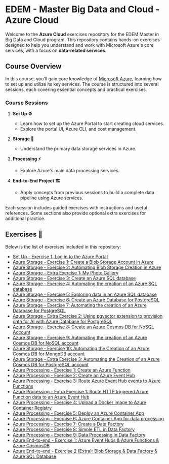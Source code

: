 # EDEM - Master Big Data and Cloud - Azure Cloud

Welcome to the **Azure Cloud** exercises repository for the EDEM Master in Big Data and Cloud program. This repository contains hands-on exercises designed to help you understand and work with Microsoft Azure's core services, with a focus on **data-related services**.

## Course Overview

In this course, you'll gain core knowledge of [Microsoft Azure](https://azure.microsoft.com/en-us/?msockid=031b26ad269166ac0a58327e2796675a), learning how to set up and utilize its key services. The course is structured into several sessions, each covering essential concepts and practical exercises.

### Course Sessions

1. **Set Up ⚙️**  
   - Learn how to set up the Azure Portal to start creating cloud services.
   - Explore the portal UI, Azure CLI, and cost management.

2. **Storage 💾**  
   - Understand the primary data storage services in Azure.

3. **Processing ⚡**  
   - Explore Azure's main data processing services.

4. **End-to-End Project 🏗️**  
   - Apply concepts from previous sessions to build a complete data pipeline using Azure services.

Each session includes guided exercises with instructions and useful references. Some sections also provide optional extra exercises for additional practice.

## Exercises 📝

Below is the list of exercises included in this repository:

- [Set Up - Exercise 1: Log in to the Azure Portal](./0-Setup/readme.md)
- [Azure Storage - Exercise 1: Create a Blob Storage Account in Azure](./1-Storage/Exercise01)
- [Azure Storage - Exercise 2: Automating Blob Storage Creation in Azure](./1-Storage/Exercise02)
- [Azure Storage - Extra Exercise 1: My Photo Gallery](./1-Storage/Extra01)
- [Azure Storage - Exercise 3: Create an Azure SQL database](./1-Storage/Exercise03)
- [Azure Storage - Exercise 4: Automating the creation of an Azure SQL database](./1-Storage/Exercise04)
- [Azure Storage - Exercise 5: Exploring data in an Azure SQL database](./1-Storage/Exercise05)
- [Azure Storage - Exercise 6: Create an Azure Database for PostgreSQL](./1-Storage/Exercise06)
- [Azure Storage - Exercise 7: Automating the creation of an Azure Database for PostgreSQL](./1-Storage/Exercise07)
- [Azure Storage - Extra Exercise 2: Using pgvector extension to provision data for AI with Azure Database for PostgreSQL](./1-Storage/Extra02)
- [Azure Storage - Exercise 8: Create an Azure Cosmos DB for NoSQL Account](./1-Storage/Exercise08)
- [Azure Storage - Exercise 9: Automating the creation of an Azure Cosmos DB for NoSQL account](./1-Storage/Exercise09)
- [Azure Storage - Exercise 10: Automating the Creation of an Azure Cosmos DB for MongoDB account](./1-Storage/Exercise10)
- [Azure Storage - Extra Exercise 3: Automating the Creation of an Azure Cosmos DB for PostgreSQL account](./1-Storage/Extra03)
- [Azure Processing - Exercise 1: Create an Azure Function](./2-Processing/Exercise01/)
- [Azure Processing - Exercise 2: Create an Azure Event Hub](./2-Processing/Exercise02/)
- [Azure Processing - Exercise 3: Route Azure Event Hub events to Azure Functions](./2-Processing/Exercise03/)
- [Azure Processing - Extra Exercise 1: Route HTTP triggered Azure Function data to an Azure Event Hub](./2-Processing/Extra01)
- [Azure Processing - Exercise 4: Upload a Docker image to Azure Container Registry](./2-Processing/Exercise04/)
- [Azure Processing - Exercise 5: Deploy an Azure Container App](./2-Processing/Exercise05/)
- [Azure Processing - Exercise 6: Azure Container App for data processing](./2-Processing/Exercise06/)
- [Azure Processing - Exercise 7: Create a Data Factory](./2-Processing/Exercise07/)
- [Azure Processing - Exercise 8: Simple ETL in Data Factory](./2-Processing/Exercise08/)
- [Azure Processing - Exercise 9: Data Processing in Data Factory](./2-Processing/Exercise09/)
- [Azure End-to-end - Exercise 1: Azure Event Hubs & Azure Functions & Azure CosmosDB](./3-End-to-end/Exercise01)
- [Azure End-to-end - Exercise 2 (Extra): Blob Storage & Data Factory & Azure SQL Database](./3-End-to-end/Extra01)
